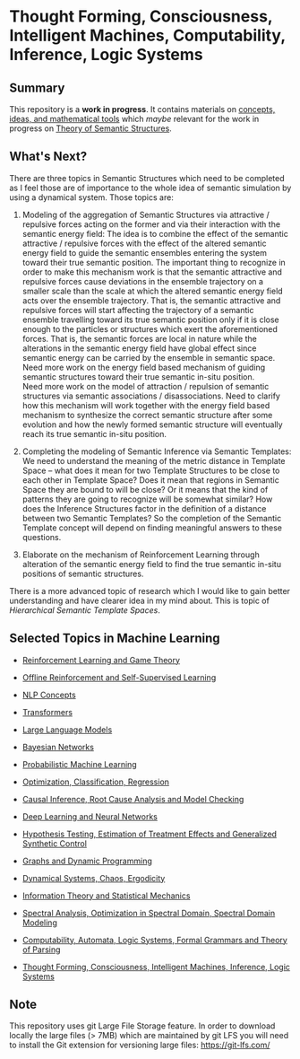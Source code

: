 # Thought Forming, Consciousness, Intelligent Machines, Computability, Inference, Logic Systems
## Summary

This repository is a **work in progress**. 
It contains materials on [concepts, ideas, and mathematical tools](https://github.com/dimitarpg13/aiconcepts/blob/master/Resources.md) which _maybe_ relevant for the work in progress on [Theory of Semantic Structures](https://github.com/dimitarpg13/aiconcepts/tree/master/docs/SemanticStructures/README.md). 

## What's Next?

There are three topics in Semantic Structures which need to be completed as I feel those are of importance to the whole idea of semantic simulation by using a dynamical system. Those topics are:

1) Modeling of the aggregation of Semantic Structures via attractive / repulsive forces acting on the former and via their interaction with the semantic energy field:
The idea is to combine the effect of the semantic attractive / repulsive forces with the effect of the altered semantic energy field to guide the semantic ensembles entering the system toward their true semantic position. The important thing to recognize in order to make this mechanism work is that the semantic attractive and repulsive forces cause deviations in the ensemble trajectory on a smaller scale than the scale at which the altered semantic energy field acts over the ensemble trajectory. That is, the semantic attractive and repulsive forces will start affecting the trajectory of a semantic ensemble travelling toward its true semantic position only if it is close enough to the particles or structures which exert the aforementioned forces. That is, the semantic forces are local in nature while the alterations in the semantic energy field have global effect since semantic energy can be carried by the ensemble in semantic space. 
Need more work on the energy field based mechanism of guiding semantic structures toward their true semantic in-situ position.  
Need more work on the model of attraction / repulsion of semantic structures via semantic associations / disassociations. Need to clarify how this mechanism will work together with the energy field based mechanism to synthesize the correct semantic structure after some evolution and how the newly formed semantic structure will eventually reach its true semantic in-situ position.

2) Completing the modeling of Semantic Inference via Semantic Templates:
We need to understand the meaning of the metric distance in Template Space – what does it mean for two Template Structures to be close to each other in Template Space? Does it mean that regions in Semantic Space they are bound to will be close? Or it means that the kind of patterns they are going to recognize will be somewhat similar? How does the Inference Structures factor in the definition of a distance between two Semantic Templates? So the completion of the Semantic Template concept will depend on finding meaningful answers to these questions.

3) Elaborate on the mechanism of Reinforcement Learning through alteration of the semantic energy field to find the true semantic in-situ positions of semantic structures.

There is a more advanced topic of research which I would like to gain better understanding and have clearer idea in my mind about. This is topic of _Hierarchical Semantic Template Spaces_. 


## Selected Topics in Machine Learning
 
 * [Reinforcement Learning and Game Theory](https://github.com/dimitarpg13/reinforcement_learning_and_game_theory/blob/main/ReinforcementLearningAndGameTheoryResources.md)

 * [Offline Reinforcement and Self-Supervised Learning](https://github.com/dimitarpg13/self_supervised_learning/blob/main/SelfSupervisedLearningResources.md)

 * [NLP Concepts](https://github.com/dimitarpg13/nlp_concepts/blob/main/NLPResources.md)
 
 * [Transformers](https://github.com/dimitarpg13/transformers_intro/blob/main/TransformersResources.md)
 
 * [Large Language Models](https://github.com/dimitarpg13/large_language_models/blob/main/LargeLanguageModelsResources.md)
 
 * [Bayesian Networks](https://github.com/dimitarpg13/learning_bayesian_networks/blob/main/LearningBayesianNetworksResources.md)
 
 * [Probabilistic Machine Learning](https://github.com/dimitarpg13/probabilistic_machine_learning/blob/main/ProbabilisticMachineLearningResources.md)

 * [Optimization, Classification, Regression](https://github.com/dimitarpg13/optimization_classification_regression/blob/main/Resources.md)
 
 * [Causal Inference, Root Cause Analysis and Model Checking](https://github.com/dimitarpg13/root_cause_analysis_and_model_checking/blob/main/RootCauseAnalysisResources.md)

 * [Deep Learning and Neural Networks](https://github.com/dimitarpg13/deep_learning_and_neural_networks/blob/main/Resources.md)

 * [Hypothesis Testing, Estimation of Treatment Effects and Generalized Synthetic Control](https://github.com/dimitarpg13/generalized_synthetic_control_for_testops/blob/main/Resources.md)
 
 * [Graphs and Dynamic Programming](https://github.com/dimitarpg13/graphs_and_dynamic_programming/blob/master/Resources.md)

 * [Dynamical Systems, Chaos, Ergodicity](https://github.com/dimitarpg13/dynamical_systems_and_ergodicity/blob/main/Resources.md)

 * [Information Theory and Statistical Mechanics](https://github.com/dimitarpg13/information_theory_and_statistical_mechanics/blob/main/Resources.md)

 * [Spectral Analysis, Optimization in Spectral Domain, Spectral Domain Modeling](https://github.com/dimitarpg13/spectral_analysis/blob/main/Resources.md)

 * [Computability, Automata, Logic Systems, Formal Grammars and Theory of Parsing](https://github.com/dimitarpg13/computability_and_logic_systems/blob/main/Resources.md)

 * [Thought Forming, Consciousness, Intelligent Machines, Inference, Logic Systems](https://github.com/dimitarpg13/aiconcepts/blob/master/Resources.md)


## Note
This repository uses git Large File Storage feature. In order to download locally the large files (> 7MB) which are maintained by git LFS you will need to install the Git extension for versioning large files: https://git-lfs.com/ 

